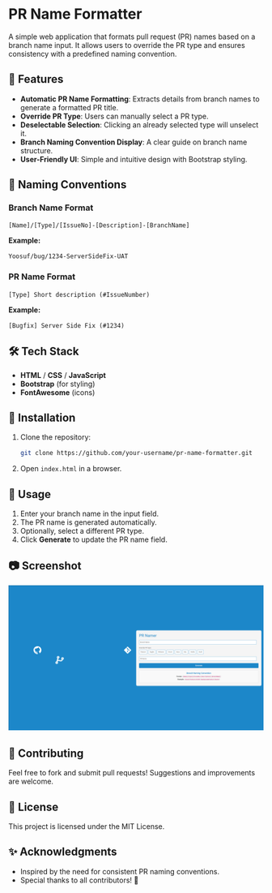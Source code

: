 # PR Name Formatter

A simple web application that formats pull request (PR) names based on a branch name input. It allows users to override the PR type and ensures consistency with a predefined naming convention.

## 🚀 Features
- **Automatic PR Name Formatting**: Extracts details from branch names to generate a formatted PR title.
- **Override PR Type**: Users can manually select a PR type.
- **Deselectable Selection**: Clicking an already selected type will unselect it.
- **Branch Naming Convention Display**: A clear guide on branch name structure.
- **User-Friendly UI**: Simple and intuitive design with Bootstrap styling.

## 📌 Naming Conventions
### **Branch Name Format**
```
[Name]/[Type]/[IssueNo]-[Description]-[BranchName]
```
**Example:**
```
Yoosuf/bug/1234-ServerSideFix-UAT
```

### **PR Name Format**
```
[Type] Short description (#IssueNumber)
```
**Example:**
```
[Bugfix] Server Side Fix (#1234)
```

## 🛠️ Tech Stack
- **HTML** / **CSS** / **JavaScript**
- **Bootstrap** (for styling)
- **FontAwesome** (icons)

## 🔧 Installation
1. Clone the repository:
   ```sh
   git clone https://github.com/your-username/pr-name-formatter.git
   ```
2. Open `index.html` in a browser.

## 🎯 Usage
1. Enter your branch name in the input field.
2. The PR name is generated automatically.
3. Optionally, select a different PR type.
4. Click **Generate** to update the PR name field.

## 📷 Screenshot
![App Screenshot](screenshot.png)

## 🤝 Contributing
Feel free to fork and submit pull requests! Suggestions and improvements are welcome.

## 📜 License
This project is licensed under the MIT License.

## ✨ Acknowledgments
- Inspired by the need for consistent PR naming conventions.
- Special thanks to all contributors! 🚀

